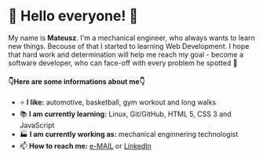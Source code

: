 # :wave: Hello everyone! :wave:

My name is **Mateusz**. I'm a mechanical engineer, who always wants to learn new things. Becouse of that I started to learning Web Development. I hope that hard work and determination will help me reach my goal - become a software developer, who can face-off with every problem he spotted 💪

#### 👇Here are some informations about me👇

- ⭐ **I like:** automotive, basketball, gym workout and long walks
- 📚 **I am currently learning:** Linux, Git/GitHub, HTML 5, CSS 3 and JavaScript
- 🏭 **I am currently working as:** mechanical enginnering technologist  
- 📫 **How to reach me:** [e-MAIL](mailto:m.rapacki98@gmail.com) or [LinkedIn](http://www.linkedin.com/in/mateusz-rapacki) 

<!---
Fubinio/Fubinio is a ✨ special ✨ repository because its `README.md` (this file) appears on your GitHub profile.
You can click the Preview link to take a look at your changes.
--->
